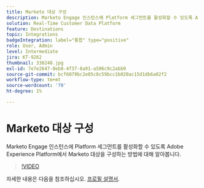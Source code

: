 ```yaml
---
title: Marketo 대상 구성
description: Marketo Engage 인스턴스에 Platform 세그먼트를 활성화할 수 있도록 Adobe Experience Platform에서 Marketo 대상을 구성하는 방법에 대해 알아봅니다.
solution: Real-Time Customer Data Platform
feature: Destinations
topic: Integrations
badgeIntegration: label="통합" type="positive"
role: User, Admin
level: Intermediate
jira: KT-9262
thumbnail: 338248.jpg
exl-id: 7e7e2647-0eb8-4f37-8a91-a506c9c2abb9
source-git-commit: bcf6079bc2e05c8c59bcc1b020ac15d1db6a02f2
workflow-type: tm+mt
source-wordcount: '70'
ht-degree: 1%

---
```


# Marketo 대상 구성

Marketo Engage 인스턴스에 Platform 세그먼트를 활성화할 수 있도록 Adobe Experience Platform에서 Marketo 대상을 구성하는 방법에 대해 알아봅니다.

>[!VIDEO](https://video.tv.adobe.com/v/338248?quality=12&learn=on)

자세한 내용은 다음을 참조하십시오. [프로필 설명서](https://experienceleague.adobe.com/docs/experience-platform/rtcdp/profile/profile-browse.html).
